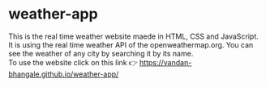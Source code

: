 # weather-app
This is the real time weather website maede in HTML, CSS and JavaScript. It is using the real time weather API of the openweathermap.org. You can see the weather of any city by searching it by its name.<br>
To use the website click on this link 👉 https://vandan-bhangale.github.io/weather-app/
